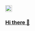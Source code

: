 <a href="https://www.linkedin.com/in/valeria-espinoza-/" target="_blank">
    <img src="https://www.vectorlogo.zone/logos/linkedin/linkedin-icon.svg" height="21" width="21">
    
### Hi there 👋

<!--
**luvale/luvale** is a ✨ _special_ ✨ repository because its `README.md` (this file) appears on your GitHub profile.

Here are some ideas to get you started:

- 🔭 I’m currently working on ...
- 🌱 I’m currently learning ...
- 👯 I’m looking to collaborate on ...
- 🤔 I’m looking for help with ...
- 💬 Ask me about ...
- 📫 How to reach me: ...
- 😄 Pronouns: ...
- ⚡ Fun fact: ...
-->
